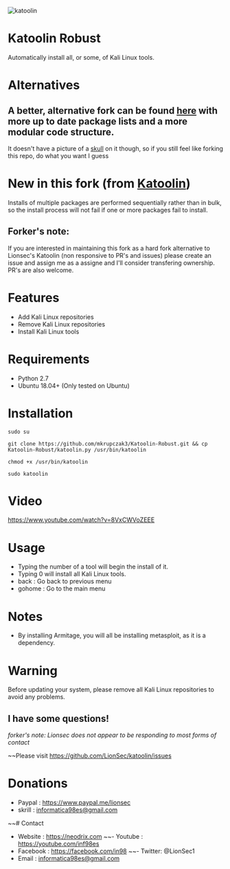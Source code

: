![katoolin](https://github.com/mkrupczak3/Katoolin-Robust/blob/master/Katoolin-Robust-Screenshot_2019-06-29%2017-03-50.png)
# Katoolin Robust
Automatically install all, or some, of Kali Linux tools.


# Alternatives
## A better, alternative fork can be found [here](https://github.com/s-h-3-l-l/katoolin3) with more up to date package lists and a more modular code structure.

It doesn't have a picture of a [skull](https://youtu.be/8JOpPNra4bw) on it though, so if you still feel like forking this repo, do what you want I guess

# New in this fork (from [Katoolin](https://github.com/LionSec/katoolin))
Installs of multiple packages are performed sequentially rather than in bulk, so the install process will not fail if one or more packages fail to install.

## Forker's note:
If you are interested in maintaining this fork as a hard fork alternative to Lionsec's Katoolin (non responsive to PR's and issues) please create an issue and assign me as a assigne and I'll consider transfering ownership. PR's are also welcome.


# Features
- Add Kali Linux repositories
- Remove Kali Linux repositories
- Install Kali Linux tools

# Requirements
- Python 2.7
- Ubuntu 18.04+ (Only tested on Ubuntu)

# Installation
```shell
sudo su

git clone https://github.com/mkrupczak3/Katoolin-Robust.git && cp Katoolin-Robust/katoolin.py /usr/bin/katoolin

chmod +x /usr/bin/katoolin

sudo katoolin
```

# Video
https://www.youtube.com/watch?v=8VxCWVoZEEE

# Usage
- Typing the number of a tool will begin the install of it.
- Typing 0 will install all Kali Linux tools.
- back : Go back to previous menu
- gohome : Go to the main menu

# Notes
- By installing Armitage, you will all be installing metasploit, as it is a dependency.

# Warning
Before updating your system, please remove all Kali Linux repositories to avoid any problems.



## I have some questions!
_forker's note: Lionsec does not appear to be responding to most forms of contact_

~~Please visit https://github.com/LionSec/katoolin/issues

# Donations
- Paypal : https://www.paypal.me/lionsec
- skrill : informatica98es@gmail.com


~~# Contact
- Website : https://neodrix.com
~~- Youtube : https://youtube.com/inf98es
- Facebook : https://facebook.com/in98
~~- Twitter: @LionSec1
- Email : informatica98es@gmail.com
